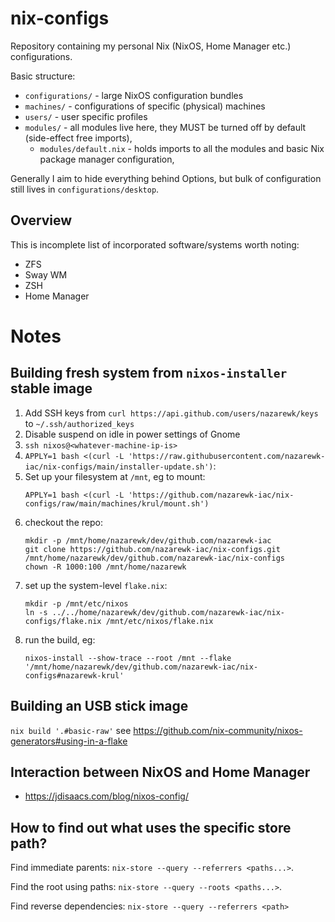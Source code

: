 # nix-configs
Repository containing my personal Nix (NixOS, Home Manager etc.) configurations.

Basic structure:
- `configurations/` - large NixOS configuration bundles
- `machines/` - configurations of specific (physical) machines
- `users/` - user specific profiles
- `modules/` - all modules live here, they MUST be turned off by default (side-effect free imports),
  - `modules/default.nix` - holds imports to all the modules and basic Nix package manager configuration,

Generally I aim to hide everything behind Options, but bulk of configuration still lives in `configurations/desktop`. 


## Overview

This is incomplete list of incorporated software/systems worth noting:
- ZFS
- Sway WM
- ZSH
- Home Manager

# Notes

## Building fresh system from `nixos-installer` stable image

1. Add SSH keys from `curl https://api.github.com/users/nazarewk/keys` to `~/.ssh/authorized_keys`
2. Disable suspend on idle in power settings of Gnome
3. `ssh nixos@<whatever-machine-ip-is>`
4. `APPLY=1 bash <(curl -L 'https://raw.githubusercontent.com/nazarewk-iac/nix-configs/main/installer-update.sh')`:
5. Set up your filesystem at `/mnt`, eg to mount:
   ```
   APPLY=1 bash <(curl -L 'https://github.com/nazarewk-iac/nix-configs/raw/main/machines/krul/mount.sh')
   ```
6. checkout the repo:
   ```
   mkdir -p /mnt/home/nazarewk/dev/github.com/nazarewk-iac
   git clone https://github.com/nazarewk-iac/nix-configs.git /mnt/home/nazarewk/dev/github.com/nazarewk-iac/nix-configs
   chown -R 1000:100 /mnt/home/nazarewk
   ```
7. set up the system-level `flake.nix`:
   ```
   mkdir -p /mnt/etc/nixos
   ln -s ../../home/nazarewk/dev/github.com/nazarewk-iac/nix-configs/flake.nix /mnt/etc/nixos/flake.nix
   ```
8. run the build, eg: 
   ```
   nixos-install --show-trace --root /mnt --flake '/mnt/home/nazarewk/dev/github.com/nazarewk-iac/nix-configs#nazarewk-krul'
   ```

## Building an USB stick image

`nix build '.#basic-raw'` see https://github.com/nix-community/nixos-generators#using-in-a-flake

## Interaction between NixOS and Home Manager

- https://jdisaacs.com/blog/nixos-config/

## How to find out what uses the specific store path?

Find immediate parents: `nix-store --query --referrers <paths...>`.

Find the root using paths: `nix-store --query --roots <paths...>`.

Find reverse dependencies: `nix-store --query --referrers <path>` 